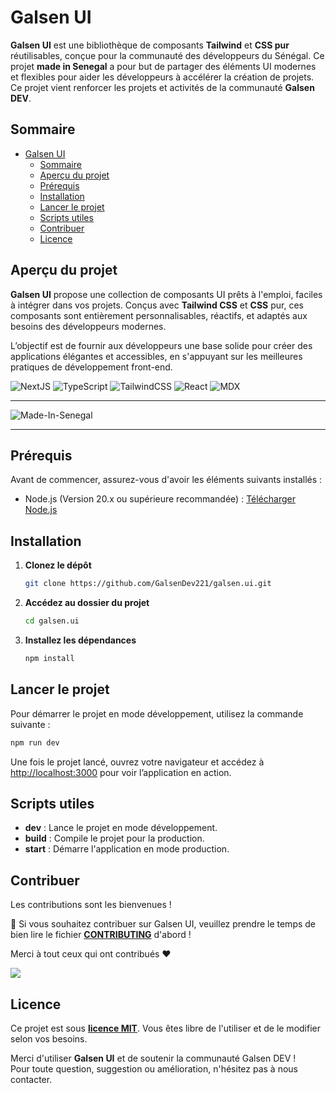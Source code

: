# Galsen UI

**Galsen UI** est une bibliothèque de composants **Tailwind** et **CSS pur** réutilisables, conçue pour la communauté des développeurs du Sénégal. Ce projet **made in Senegal** a pour but de partager des éléments UI modernes et flexibles pour aider les développeurs à accélérer la création de projets.  
Ce projet vient renforcer les projets et activités de la communauté **Galsen DEV**.

## Sommaire

- [Galsen UI](#galsen-ui)
  - [Sommaire](#sommaire)
  - [Aperçu du projet](#aperçu-du-projet)
  - [Prérequis](#prérequis)
  - [Installation](#installation)
  - [Lancer le projet](#lancer-le-projet)
  - [Scripts utiles](#scripts-utiles)
  - [Contribuer](#contribuer)
  - [Licence](#licence)

## Aperçu du projet

**Galsen UI** propose une collection de composants UI prêts à l'emploi, faciles à intégrer dans vos projets. Conçus avec **Tailwind CSS** et **CSS** pur, ces composants sont entièrement personnalisables, réactifs, et adaptés aux besoins des développeurs modernes.

L’objectif est de fournir aux développeurs une base solide pour créer des applications élégantes et accessibles, en s'appuyant sur les meilleures pratiques de développement front-end.

![NextJS](https://img.shields.io/badge/Next.js-000000?style=for-the-badge&logo=next.js&logoColor=white)
![TypeScript](https://img.shields.io/badge/TypeScript-007ACC?style=for-the-badge&logo=typescript&logoColor=white)
![TailwindCSS](https://img.shields.io/badge/Tailwind_CSS-38B2AC?style=for-the-badge&logo=tailwind-css&logoColor=white)
![React](https://img.shields.io/badge/React-20232A?style=for-the-badge&logo=react&logoColor=61DAFB)
![MDX](https://img.shields.io/badge/MDX-1B1F24?style=for-the-badge&logo=mdx&logoColor=white)

---

![Made-In-Senegal](https://github.com/GalsenDev221/made.in.senegal/blob/master/assets/badge.svg)

---

## Prérequis

Avant de commencer, assurez-vous d'avoir les éléments suivants installés :

- Node.js (Version 20.x ou supérieure recommandée) : [Télécharger Node.js](https://nodejs.org)

## Installation

1. **Clonez le dépôt**

   ```bash
   git clone https://github.com/GalsenDev221/galsen.ui.git
   ```

2. **Accédez au dossier du projet**

   ```bash
   cd galsen.ui
   ```

3. **Installez les dépendances**

   ```bash
   npm install
   ```

## Lancer le projet

Pour démarrer le projet en mode développement, utilisez la commande suivante :

```bash
npm run dev
```

Une fois le projet lancé, ouvrez votre navigateur et accédez à [http://localhost:3000](http://localhost:3000) pour voir l’application en action.

## Scripts utiles

- **dev** : Lance le projet en mode développement.
- **build** : Compile le projet pour la production.
- **start** : Démarre l'application en mode production.

## Contribuer

Les contributions sont les bienvenues !

🚧 Si vous souhaitez contribuer sur Galsen UI, veuillez prendre le temps de bien lire le fichier **[CONTRIBUTING](CONTRIBUTING.md)** d'abord !

Merci à tout ceux qui ont contribués ❤️

<a href="https://github.com/GalsenDev221/galsen.ui/graphs/contributors">
  <img src="https://contrib.rocks/image?repo=GalsenDev221/galsen.ui" />
</a>

## Licence

Ce projet est sous **[licence MIT](LICENSE.md)**. Vous êtes libre de l'utiliser et de le modifier selon vos besoins.

Merci d'utiliser **Galsen UI** et de soutenir la communauté Galsen DEV !  
Pour toute question, suggestion ou amélioration, n'hésitez pas à nous contacter.
